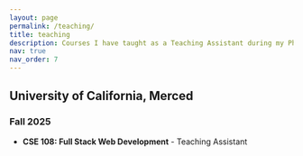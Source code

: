 ```yaml
---
layout: page
permalink: /teaching/
title: teaching
description: Courses I have taught as a Teaching Assistant during my Ph.D. at UC Merced.
nav: true
nav_order: 7
---
```


## University of California, Merced

### Fall 2025
- **CSE 108: Full Stack Web Development** - Teaching Assistant